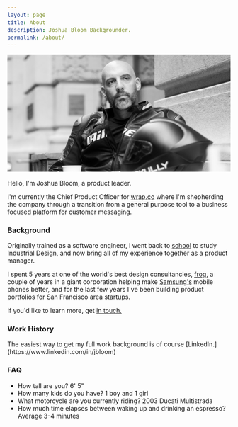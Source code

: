 ```yaml
---
layout: page
title: About
description: Joshua Bloom Backgrounder.
permalink: /about/
---
```

<img itemprop="image" src="/assets/img/josh_bg.jpg" alt="Joshua Bloom">

Hello, I'm Joshua Bloom, a product leader. 

I'm currently the Chief Product Officer for [wrap.co](https://wrap.co) where I'm shepherding the company through a transition from a general purpose tool to a business focused platform for customer messaging. 

### Background

Originally trained as a software engineer, I went back to [school](https://massart.edu/) to study Industrial Design, and now bring all of my experience together as a product manager. 

I spent 5 years at one of the world's best design consultancies, [frog](https://frogdesign.com), a couple of years in a giant corporation helping make [Samsung's](https://www.samsung.com/us/mobile/phones/) mobile phones better, and for the last few years I've been building product portfolios for San Francisco area startups.

If you'd like to learn more, get [in touch.](mailto:joshbloom@gmail.com)

<h3>Work History</h3>
The easiest way to get my full work background is of course [LinkedIn.](https://www.linkedin.com/in/jbloom)

<h3>FAQ</h3>
<ul>
  <li>How tall are you? 6' 5"</li>
  <li>How many kids do you have? 1 boy and 1 girl</li>
  <li>What motorcycle are you currently riding? 2003 Ducati Multistrada</li>
  <li>How much time elapses between waking up and drinking an espresso? Average 3-4 minutes</li>
</ul>